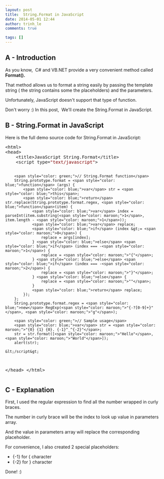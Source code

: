 ```yaml
---
layout: post
title:  String.Format in JavaScript
date: 2014-05-01 12:44
author: trinh_le
comments: true

tags: []
---
```


<h2>A - Introduction</h2>
As you know,  C# and VB.NET provide a very convenient method called <strong>Format().</strong>

That method allows us to format a string easily by passing the template string ( the string contains some the placeholders) and the parameters.

Unfortunately, JavaScript doesn't support that type of function.

Don't worry :) In this post,  We'll create the String.Format in JavaScript.

<!--more-->
<h2>B - String.Format in JavaScript</h2>
Here is the full demo source code for String.Format in JavaScript:
<pre>&lt;html&gt; 
&lt;head&gt; 
    &lt;title&gt;JavaScript String.Format&lt;/title&gt; 
    &lt;script type=<span style="color: maroon;">"text/javascript"</span>&gt; 
         
        <span style="color: green;">// String.Format function</span> 
        String.prototype.format = <span style="color: blue;">function</span> (args) { 
            <span style="color: blue;">var</span> str = <span style="color: blue;">this</span>;
            <span style="color: blue;">return</span> str.replace(String.prototype.format.regex, <span style="color: blue;">function</span>(item) { 
                <span style="color: blue;">var</span> index = parseInt(item.substring(<span style="color: maroon;">1</span>, item.length - <span style="color: maroon;">1</span>));
                <span style="color: blue;">var</span> replace; 
                <span style="color: blue;">if</span> (index &gt;= <span style="color: maroon;">0</span>) {
                    replace = args[index]; 
                } <span style="color: blue;">else</span> <span style="color: blue;">if</span> (index === -<span style="color: maroon;">1</span>) { 
                    replace = <span style="color: maroon;">"{"</span>; 
                } <span style="color: blue;">else</span> <span style="color: blue;">if</span> (index === -<span style="color: maroon;">2</span>) { 
                    replace = <span style="color: maroon;">"}"</span>; 
                } <span style="color: blue;">else</span> { 
                    replace = <span style="color: maroon;">""</span>; 
                } 
                <span style="color: blue;">return</span> replace; 
            }); 
        }; 
        String.prototype.format.regex = <span style="color: blue;">new</span> RegExp(<span style="color: maroon;">"{-?[0-9]+}"</span>, <span style="color: maroon;">"g"</span>); 
         
        <span style="color: green;">// Sample usage</span> 
        <span style="color: blue;">var</span> str = <span style="color: maroon;">"{0} {1} {0}. {-1}^_^{-2}"</span>; 
        str = str.format([<span style="color: maroon;">"Hello"</span>, <span style="color: maroon;">"World"</span>]); 
        alert(str); 
         
    &lt;/script&gt; 
&lt;/head&gt; 
&lt;/html&gt;</pre>
<h2>C - Explanation</h2>
First, I used the regular expression to find all the number wrapped in curly braces.

The number in curly brace will be the index to look up value in parameters array.

And the value in parameters array will replace the corresponding placeholder.

For convenience, I also created 2 special placeholders:
<ul>
	<li>{-1} for { character</li>
	<li>{-2} for } character</li>
</ul>
Done! :)
